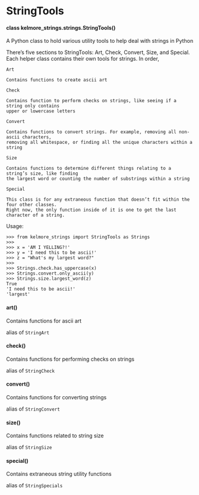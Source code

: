 <!-- kelmore__utils documentation master file, created by
sphinx-quickstart on Sun Sep  1 18:49:11 2019.
You can adapt this file completely to your liking, but it should at least
contain the root `toctree` directive. -->
# StringTools


#### class kelmore_strings.strings.StringTools()
A Python class to hold various utility tools to help deal with strings in Python

There’s five sections to StringTools: Art, Check, Convert, Size, and Special. Each helper
class contains their own tools for strings. In order,

`Art`

    Contains functions to create ascii art

`Check`

    Contains function to perform checks on strings, like seeing if a string only contains
    upper or lowercase letters

`Convert`

    Contains functions to convert strings. For example, removing all non-ascii characters,
    removing all whitespace, or finding all the unique characters within a string

`Size`

    Contains functions to determine different things relating to a string’s size, like finding
    the largest word or counting the number of substrings within a string

`Special`

    This class is for any extraneous function that doesn’t fit within the four other classes.
    Right now, the only function inside of it is one to get the last character of a string.

Usage:

```
>>> from kelmore_strings import StringTools as Strings
>>>
>>> x = 'AM I YELLING?!'
>>> y = 'I need this to be ascii!'
>>> z = "What's my largest word?"
>>>
>>> Strings.check.has_uppercase(x)
>>> Strings.convert.only_ascii(y)
>>> Strings.size.largest_word(z)
True
'I need this to be ascii!'
'largest'
```


#### art()
Contains functions for ascii art

alias of `StringArt`


#### check()
Contains functions for performing checks on strings

alias of `StringCheck`


#### convert()
Contains functions for converting strings

alias of `StringConvert`


#### size()
Contains functions related to string size

alias of `StringSize`


#### special()
Contains extraneous string utility functions

alias of `StringSpecials`
